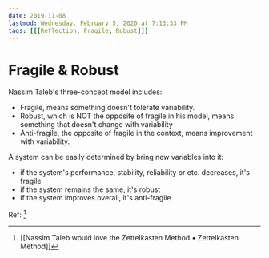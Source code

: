 ```yaml
---
date: 2019-11-08
lastmod: Wednesday, February 5, 2020 at 7:13:33 PM
tags: [[[Reflection, Fragile, Robust]]]
---
```

# Fragile & Robust

Nassim Taleb's three-concept model includes:

* Fragile, means something doesn't tolerate variability.
* Robust, which is NOT the opposite of fragile in his model, means something that doesn't change with variability
* Anti-fragile, the opposite of fragile in the context, means improvement with variability.

A system can be easily determined by bring new variables into it:

* if the system's performance, stability, reliability or etc. decreases, it's fragile
* if the system remains the same, it's robust
* if the system improves overall, it's anti-fragile


Ref: [^8CA592F2F253]



[^8CA592F2F253]: [[Nassim Taleb would love the Zettelkasten Method • Zettelkasten Method]]
